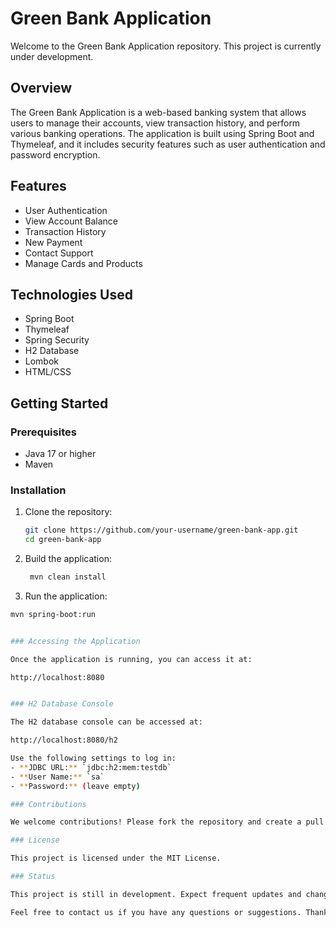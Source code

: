 # Green Bank Application

Welcome to the Green Bank Application repository. This project is currently under development.

## Overview

The Green Bank Application is a web-based banking system that allows users to manage their accounts, view transaction history, and perform various banking operations. The application is built using Spring Boot and Thymeleaf, and it includes security features such as user authentication and password encryption.

## Features

- User Authentication
- View Account Balance
- Transaction History
- New Payment
- Contact Support
- Manage Cards and Products

## Technologies Used

- Spring Boot
- Thymeleaf
- Spring Security
- H2 Database
- Lombok
- HTML/CSS


## Getting Started

### Prerequisites

- Java 17 or higher
- Maven

### Installation

1. Clone the repository:
   ```bash
   git clone https://github.com/your-username/green-bank-app.git
   cd green-bank-app

2. Build the application:
   ```bash
    mvn clean install

3. Run the application:
  ```bash
  mvn spring-boot:run


### Accessing the Application

Once the application is running, you can access it at:

http://localhost:8080


### H2 Database Console

The H2 database console can be accessed at:

http://localhost:8080/h2

Use the following settings to log in:
- **JDBC URL:** `jdbc:h2:mem:testdb`
- **User Name:** `sa`
- **Password:** (leave empty)

### Contributions

We welcome contributions! Please fork the repository and create a pull request with your changes.

### License

This project is licensed under the MIT License.

### Status

This project is still in development. Expect frequent updates and changes.

Feel free to contact us if you have any questions or suggestions. Thank you for using Green Bank Application!
